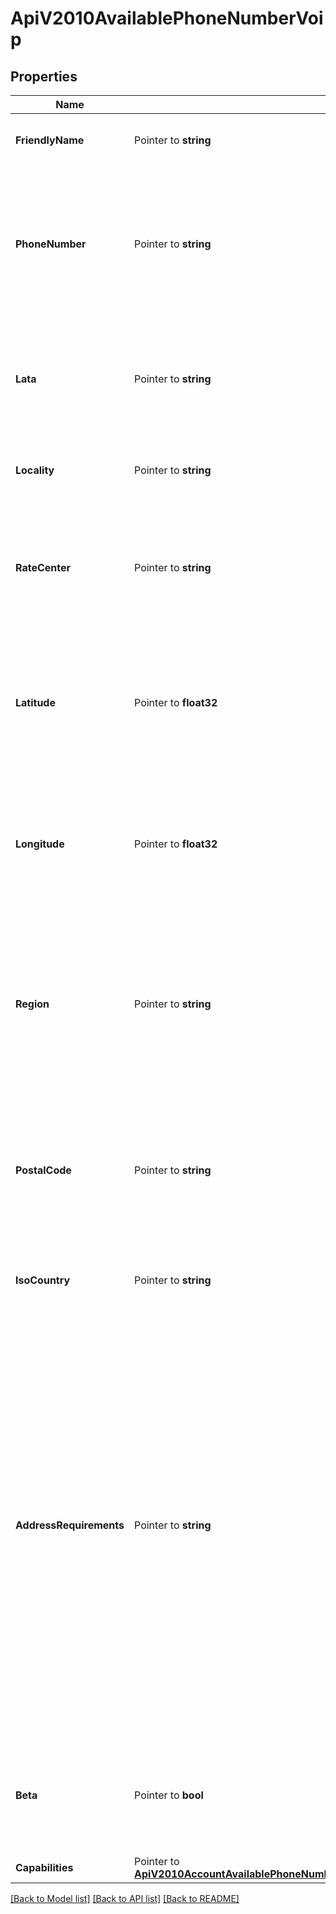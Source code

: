 # ApiV2010AvailablePhoneNumberVoip

## Properties

Name | Type | Description | Notes
------------ | ------------- | ------------- | -------------
**FriendlyName** | Pointer to **string** | A formatted version of the phone number. |
**PhoneNumber** | Pointer to **string** | The phone number in [E.164](https://www.twilio.com/docs/glossary/what-e164) format, which consists of a + followed by the country code and subscriber number. |
**Lata** | Pointer to **string** | The [LATA](https://en.wikipedia.org/wiki/Local_access_and_transport_area) of this phone number. Available for only phone numbers from the US and Canada. |
**Locality** | Pointer to **string** | The locality or city of this phone number's location. |
**RateCenter** | Pointer to **string** | The [rate center](https://en.wikipedia.org/wiki/Telephone_exchange) of this phone number. Available for only phone numbers from the US and Canada. |
**Latitude** | Pointer to **float32** | The latitude of this phone number's location. Available for only phone numbers from the US and Canada. |
**Longitude** | Pointer to **float32** | The longitude of this phone number's location. Available for only phone numbers from the US and Canada. |
**Region** | Pointer to **string** | The two-letter state or province abbreviation of this phone number's location. Available for only phone numbers from the US and Canada. |
**PostalCode** | Pointer to **string** | The postal or ZIP code of this phone number's location. Available for only phone numbers from the US and Canada. |
**IsoCountry** | Pointer to **string** | The [ISO country code](https://en.wikipedia.org/wiki/ISO_3166-1_alpha-2) of this phone number. |
**AddressRequirements** | Pointer to **string** | The type of [Address](https://www.twilio.com/docs/usage/api/address) resource the phone number requires. Can be: `none`, `any`, `local`, or `foreign`. `none` means no address is required. `any` means an address is required, but it can be anywhere in the world. `local` means an address in the phone number's country is required. `foreign` means an address outside of the phone number's country is required. |
**Beta** | Pointer to **bool** | Whether the phone number is new to the Twilio platform. Can be: `true` or `false`. |
**Capabilities** | Pointer to [**ApiV2010AccountAvailablePhoneNumberCountryAvailablePhoneNumberLocalCapabilities**](ApiV2010AccountAvailablePhoneNumberCountryAvailablePhoneNumberLocalCapabilities.md) |  |

[[Back to Model list]](../README.md#documentation-for-models) [[Back to API list]](../README.md#documentation-for-api-endpoints) [[Back to README]](../README.md)


